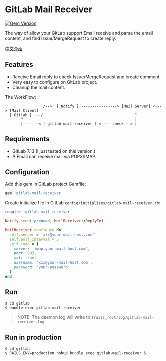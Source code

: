 # GitLab Mail Receiver

[![Gem Version](https://badge.fury.io/rb/gitlab-mail-receiver.svg)](http://badge.fury.io/rb/gitlab-mail-receiver)

The way of allow your GitLab support Email receive and parse the email content, and find Issue/MergeRequest to create reply.

[中文介绍](https://ruby-china.org/topics/27143)

## Features

- Receive Email reply to check Issue/MergeRequest and create comment.
- Very easy to configure on GitLab project.
- Cleanup the mail content.

The WorkFlow:

```
                 /-->  [ Notify ] ----------------> [Mail Server] <---> [Mail Client]
  { GitLab } ---/                                         ^
       ^                                                  |
       |-------< [ gitlab-mail-receiver ] <---- check --> |
```

## Requirements

- GitLab 7.13 (I just tested on this version.)
- A Email can receive mail via POP3/IMAP.


## Configuration

Add this gem in GitLab project Gemfile:

```rb
gem 'gitlab-mail-receiver'
```

Create initialize file in GitLab `config/initializes/gitlab-mail-receiver.rb`:

```rb
require 'gitlab-mail-receiver'

Notify.send(:prepend, MailReceiver::ReplyTo)

MailReceiver.configure do
  self.sender = 'xxx@your-mail-host.com'
  self.poll_interval = 5
  self.imap = {
    server: 'imap.your-mail-host.com',
    port: 993,
    ssl: true,
    username: 'xxx@your-mail-host.com',
    password: 'your-password'
  }
end
```

## Run

```
$ cd gitlab
$ bundle exec gitlab-mail-receiver
```

> NOTE: The daemon log will write to `$rails_root/log/gitlab-mail-receiver.log`

## Run in production

```
$ cd gitlab
$ RAILS_ENV=production nohup bundle exec gitlab-mail-receiver &
```
